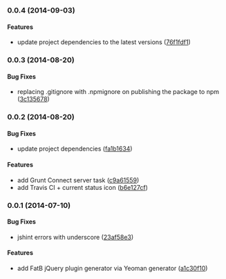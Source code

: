 ### 0.0.4 (2014-09-03)


#### Features

* update project dependencies to the latest versions ([76f1fdf1](git@github.com:martinjezek/generator-fatb/commit/76f1fdf10e51068e3ecd402af7f9806e47aa64cd))


### 0.0.3 (2014-08-20)


#### Bug Fixes

* replacing .gitignore with .npmignore on publishing the package to npm ([3c135678](git@github.com:martinjezek/generator-fatb/commit/3c13567888ce67aa317f23bc081070cda959fd81))


### 0.0.2 (2014-08-20)


#### Bug Fixes

* update project dependencies ([fa1b1634](git@github.com:martinjezek/generator-fatb/commit/fa1b163495719c465eb15b8d8fc120bb68d5283c))


#### Features

* add Grunt Connect server task ([c9a61559](git@github.com:martinjezek/generator-fatb/commit/c9a61559aba6217a9e45529beba0c7dfaf5f55ae))
* add Travis CI + current status icon ([b6e127cf](git@github.com:martinjezek/generator-fatb/commit/b6e127cf83145f3bb1e2ba7265a5526312962eee))


### 0.0.1 (2014-07-10)


#### Bug Fixes

* jshint errors with underscore ([23af58e3](git@github.com:martinjezek/generator-fatb/commit/23af58e3fd7f40ca5741d0742dd87dc482eb3f76))


#### Features

* add FatB jQuery plugin generator via Yeoman generator ([a1c30f10](git@github.com:martinjezek/generator-fatb/commit/a1c30f10f643fe86c01b5635152df54d51ac677c))
